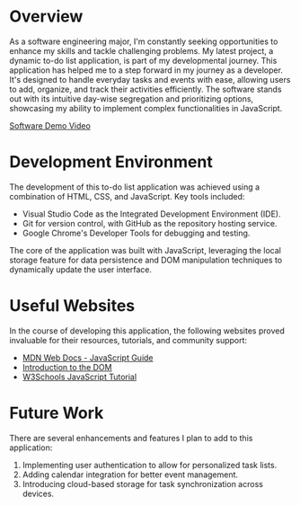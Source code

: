 # Overview

As a software engineering major, I'm constantly seeking opportunities to enhance my skills and tackle challenging problems. My latest project, a dynamic to-do list application, is part of my developmental journey. This application has helped me to a step forward in my journey as a developer. It's designed to handle everyday tasks and events with ease, allowing users to add, organize, and track their activities efficiently. The software stands out with its intuitive day-wise segregation and prioritizing options, showcasing my ability to implement complex functionalities in JavaScript.

[Software Demo Video]([http://youtube.link.goes.here/](https://youtu.be/857ODHj6SiU)])

# Development Environment

The development of this to-do list application was achieved using a combination of HTML, CSS, and JavaScript. Key tools included:

* Visual Studio Code as the Integrated Development Environment (IDE).
* Git for version control, with GitHub as the repository hosting service.
* Google Chrome's Developer Tools for debugging and testing.

The core of the application was built with JavaScript, leveraging the local storage feature for data persistence and DOM manipulation techniques to dynamically update the user interface.

# Useful Websites

In the course of developing this application, the following websites proved invaluable for their resources, tutorials, and community support:

* [MDN Web Docs - JavaScript Guide](https://developer.mozilla.org/en-US/docs/Web/JavaScript/Guide)
* [Introduction to the DOM](https://developer.mozilla.org/en-US/docs/Web/API/Document_Object_Model/Introduction)
* [W3Schools JavaScript Tutorial](https://www.w3schools.com/js/)

# Future Work

There are several enhancements and features I plan to add to this application:

1. Implementing user authentication to allow for personalized task lists.
2. Adding calendar integration for better event management.
3. Introducing cloud-based storage for task synchronization across devices.
